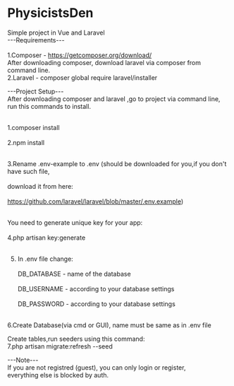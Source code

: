# PhysicistsDen
Simple project in Vue and Laravel
<br />
---Requirements---<br /><br />
1.Composer - https://getcomposer.org/download/ <br />
After downloading composer, download laravel via composer from command line. <br />
2.Laravel - composer global require laravel/installer <br />

---Project Setup--- <br />
After downloading composer and laravel ,go to project via command line, run this commands to install.<br /><br />

1.composer install<br /><br />
2.npm install<br /><br />

3.Rename .env-example to .env (should be downloaded for you,if you don't have such file,<br /><br />
download it from here:<br /><br />
https://github.com/laravel/laravel/blob/master/.env.example)<br /><br />

You need to generate unique key for your app:<br /><br />
4.php artisan key:generate<br /><br />

5. In .env file change:<br /><br />
DB_DATABASE - name of the database<br /><br />
DB_USERNAME - according to your database settings<br /><br />
DB_PASSWORD - according to your database settings<br /><br />

6.Create Database(via cmd or GUI), name must be same as in .env file<br />

Create tables,run seeders using this command:<br />
7.php artisan migrate:refresh --seed<br />

---Note---<br />
If you are not registred (guest), you can only login or register,<br />
everything else is blocked by auth.
